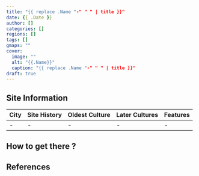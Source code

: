 ```yaml
---
title: "{{ replace .Name "-" " " | title }}"
date: {{ .Date }}
author: []
categories: []
regions: []
tags: []
gmaps: ""
cover:
  image: ""
  alt: "{{.Name}}"
  caption: "{{ replace .Name "-" " " | title }}"
draft: true
---
```


## Site Information

| City | Site History | Oldest Culture | Later Cultures | Features |
| ---  | ---          | ---            | ---            | ---      |
| -    | -            | -              | -              | -        |

## How to get there ?

## References

